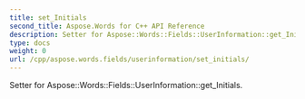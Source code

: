 ```yaml
---
title: set_Initials
second_title: Aspose.Words for C++ API Reference
description: Setter for Aspose::Words::Fields::UserInformation::get_Initials. 
type: docs
weight: 0
url: /cpp/aspose.words.fields/userinformation/set_initials/
---
```


Setter for Aspose::Words::Fields::UserInformation::get_Initials. 

